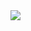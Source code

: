 <a>
  <img align="center" src="https://github-readme-stats.vercel.app/api/top-langs/?username=coremedic&layout=pie&show_icons=true&theme=github_dark_dimmed"/>
</a>
